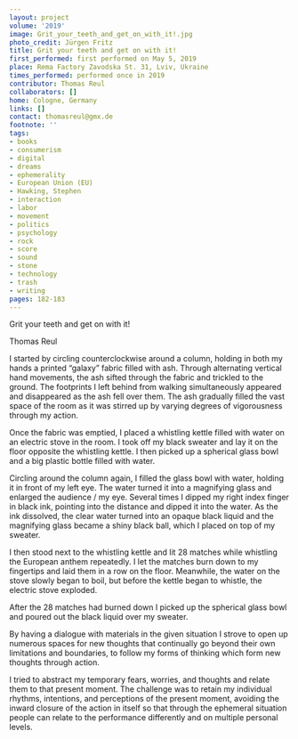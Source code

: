 ```yaml
---
layout: project
volume: '2019'
image: Grit_your_teeth_and_get_on_with_it!.jpg
photo_credit: Jürgen Fritz
title: Grit your teeth and get on with it!
first_performed: first performed on May 5, 2019
place: Rema Factory Zavodska St. 31, Lviv, Ukraine
times_performed: performed once in 2019
contributor: Thomas Reul
collaborators: []
home: Cologne, Germany
links: []
contact: thomasreul@gmx.de
footnote: ''
tags:
- books
- consumerism
- digital
- dreams
- ephemerality
- European Union (EU)
- Hawking, Stephen
- interaction
- labor
- movement
- politics
- psychology
- rock
- score
- sound
- stone
- technology
- trash
- writing
pages: 182-183
---
```


Grit your teeth and get on with it!

Thomas Reul

I started by circling counterclockwise around a column, holding in both my hands a printed “galaxy” fabric filled with ash. Through alternating vertical hand movements, the ash sifted through the fabric and trickled to the ground. The footprints I left behind from walking simultaneously appeared and disappeared as the ash fell over them. The ash gradually filled the vast space of the room as it was stirred up by varying degrees of vigorousness through my action.

Once the fabric was emptied, I placed a whistling kettle filled with water on an electric stove in the room. I took off my black sweater and lay it on the floor opposite the whistling kettle. I then picked up a spherical glass bowl and a big plastic bottle filled with water.

Circling around the column again, I filled the glass bowl with water, holding it in front of my left eye. The water turned it into a magnifying glass and enlarged the audience / my eye. Several times I dipped my right index finger in black ink, pointing into the distance and dipped it into the water. As the ink dissolved, the clear water turned into an opaque black liquid and the magnifying glass became a shiny black ball, which I placed on top of my sweater.

I then stood next to the whistling kettle and lit 28 matches while whistling the European anthem repeatedly. I let the matches burn down to my fingertips and laid them in a row on the floor. Meanwhile, the water on the stove slowly began to boil, but before the kettle began to whistle, the electric stove exploded.

After the 28 matches had burned down I picked up the spherical glass bowl and poured out the black liquid over my sweater.

By having a dialogue with materials in the given situation I strove to open up numerous spaces for new thoughts that continually go beyond their own limitations and boundaries, to follow my forms of thinking which form new thoughts through action.

I tried to abstract my temporary fears, worries, and thoughts and relate them to that present moment. The challenge was to retain my individual rhythms, intentions, and perceptions of the present moment, avoiding the inward closure of the action in itself so that through the ephemeral situation people can relate to the performance differently and on multiple personal levels.
